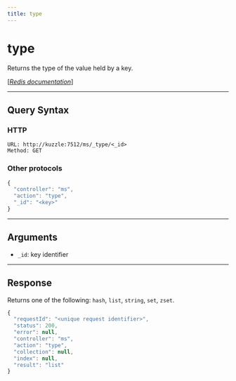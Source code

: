 ```yaml
---
title: type
---
```


# type

<SinceBadge version="1.0.0" />

Returns the type of the value held by a key.

[[_Redis documentation_]](https://redis.io/commands/type)

---

## Query Syntax

### HTTP

```http
URL: http://kuzzle:7512/ms/_type/<_id>
Method: GET
```

### Other protocols

```js
{
  "controller": "ms",
  "action": "type",
  "_id": "<key>"
}
```

---

## Arguments

- `_id`: key identifier

---

## Response

Returns one of the following: `hash`, `list`, `string`, `set`, `zset`.

```javascript
{
  "requestId": "<unique request identifier>",
  "status": 200,
  "error": null,
  "controller": "ms",
  "action": "type",
  "collection": null,
  "index": null,
  "result": "list"
}
```
